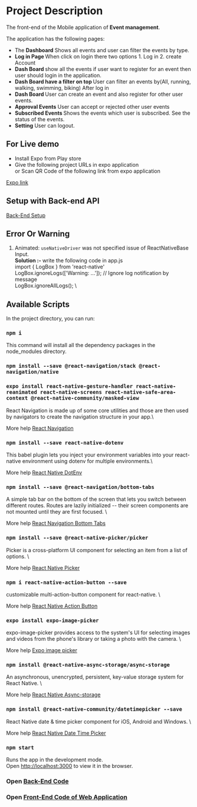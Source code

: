 # Project Description

The front-end of the Mobile application of <strong>Event management</strong>.

The application has the following pages: 

- The <strong>Dashboard</strong> Shows all events and user can filter the events by type.
- <strong> Log in Page </strong> When click on login there two options 1. Log in 2. create Account
- <strong> Dash Board </strong> show all the events if user want to register for an event then user should login in the application. 
- <strong> Dash Board have a filter on top </strong> User can filter an events by(All, running, walking, swimming, biking) 
  After log in 
- <strong> Dash Board </strong>User can create an event and also register for other user events. 
- <strong> Approval Events</strong> User can accept or rejected other user events
- <strong> Subscribed Events </strong> Shows the events which user is subscribed. See the status of the events.
- <strong> Setting</strong> User can logout.

## For Live demo

- Install Expo from Play store
- Give the following project URLs in expo application \
  or Scan QR Code of the following link from expo application

[Expo link ](https://expo.dev/@asadhameedafridi/sport-event)

## Setup with Back-end API

[Back-End Setup ](https://github.com/asadhameed/event-management-backend)

## Error Or Warning

1.  Animated: `useNativeDriver` was not specified issue of ReactNativeBase Input. \
    <strong>Solution :- </strong> write the following code in app.js \
     import { LogBox } from 'react-native' \
     LogBox.ignoreLogs(['Warning: ...']); // Ignore log notification by message \
     LogBox.ignoreAllLogs(); \

## Available Scripts

In the project directory, you can run:

### `npm i`

This command will install all the dependency packages in the node_modules directory.

### `npm install --save @react-navigation/stack @react-navigation/native`

### `expo install react-native-gesture-handler react-native-reanimated react-native-screens react-native-safe-area-context @react-native-community/masked-view`

React Navigation is made up of some core utilities and those are then used by navigators to create the navigation structure in your app.\

More help [React Navigation](https://reactnavigation.org/docs/getting-started)

### `npm install --save react-native-dotenv`

This babel plugin lets you inject your environment variables into your react-native environment using dotenv for multiple environments.\

More help [React Native DotEnv](https://www.npmjs.com/package/react-native-dotenv)

### `npm install --save @react-navigation/bottom-tabs`

A simple tab bar on the bottom of the screen that lets you switch between different routes. Routes are lazily initialized -- their screen components are not mounted until they are first focused. \

More help [React Navigation Bottom Tabs](https://reactnavigation.org/docs/bottom-tab-navigator)

### `npm install --save @react-native-picker/picker`

Picker is a cross-platform UI component for selecting an item from a list of options. \

More help [React Native Picker](https://github.com/react-native-picker/picker)

### `npm i react-native-action-button --save`

customizable multi-action-button component for react-native. \

More help [React Native Action Button](https://github.com/mastermoo/react-native-action-button)

### `expo install expo-image-picker`

expo-image-picker provides access to the system's UI for selecting images and videos from the phone's library or taking a photo with the camera. \

More help [Expo image picker](https://docs.expo.io/versions/latest/sdk/imagepicker/)

### `npm install @react-native-async-storage/async-storage`

An asynchronous, unencrypted, persistent, key-value storage system for React Native. \

More help [React Native Async-storage](https://github.com/react-native-async-storage/async-storage)

### `npm install @react-native-community/datetimepicker --save`

React Native date & time picker component for iOS, Android and Windows. \

More help [React Native Date Time Picker](https://github.com/react-native-datetimepicker/datetimepicker)

### `npm start`

Runs the app in the development mode.<br />
Open [http://localhost:3000](http://localhost:3000) to view it in the browser.

### Open [Back-End Code](https://github.com/asadhameed/event-management-backend)

### Open [Front-End Code of Web Application](https://github.com/asadhameed/event-management-frontend)
